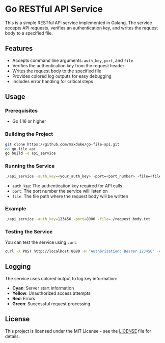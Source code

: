# Go RESTful API Service

This is a simple RESTful API service implemented in Golang. The service accepts API requests, verifies an authentication key, and writes the request body to a specified file.

## Features

- Accepts command line arguments: `auth_key`, `port`, and `file`
- Verifies the authentication key from the request header
- Writes the request body to the specified file
- Provides colored log outputs for easy debugging
- Includes error handling for critical steps

## Usage

### Prerequisites

- Go 1.16 or higher

### Building the Project

```bash
git clone https://github.com/maxduke/go-file-api.git
cd go-file-api
go build -o api_service
```

### Running the Service

```bash
./api_service -auth_key=<your_auth_key> -port=<port_number> -file=<file_path>
```

- `auth_key`: The authentication key required for API calls
- `port`: The port number the service will listen on
- `file`: The file path where the request body will be written

### Example

```bash
./api_service -auth_key=123456 -port=8080 -file=./request_body.txt
```

### Testing the Service

You can test the service using `curl`:

```bash
curl -X POST http://localhost:8080 -H "Authorization: Bearer 123456" -d "Hello, World!"
```

## Logging

The service uses colored output to log key information:

- **Cyan**: Server start information
- **Yellow**: Unauthorized access attempts
- **Red**: Errors
- **Green**: Successful request processing

## License

This project is licensed under the MIT License - see the [LICENSE](LICENSE) file for details.
